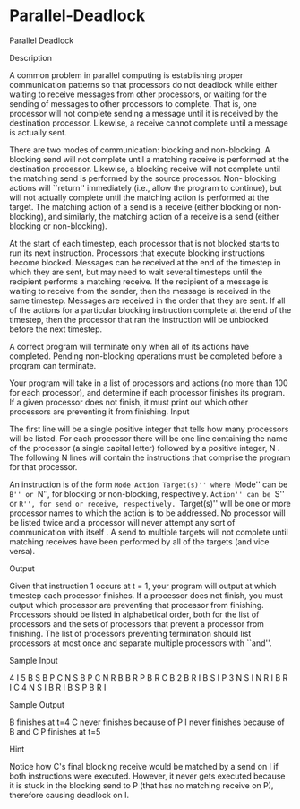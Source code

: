 # Parallel-Deadlock

Parallel Deadlock

Description

A common problem in parallel computing is establishing proper communication patterns so that processors do not deadlock while either waiting to receive messages from other processors, or waiting for the sending of messages to other processors to complete. That is, one processor will not complete sending a message until it is received by the destination processor. Likewise, a receive cannot complete until a message is actually sent. 

There are two modes of communication: blocking and non-blocking. A blocking send will not complete until a matching receive is performed at the destination processor. Likewise, a blocking receive will not complete until the matching send is performed by the source processor. Non- blocking actions will ``return'' immediately (i.e., allow the program to continue), but will not actually complete until the matching action is performed at the target. The matching action of a send is a receive (either blocking or non-blocking), and similarly, the matching action of a receive is a send (either blocking or non-blocking). 

At the start of each timestep, each processor that is not blocked starts to run its next instruction. Processors that execute blocking instructions become blocked. Messages can be received at the end of the timestep in which they are sent, but may need to wait several timesteps until the recipient performs a matching receive. If the recipient of a message is waiting to receive from the sender, then the message is received in the same timestep. Messages are received in the order that they are sent. If all of the actions for a particular blocking instruction complete at the end of the timestep, then the processor that ran the instruction will be unblocked before the next timestep. 

A correct program will terminate only when all of its actions have completed. Pending non-blocking operations must be completed before a program can terminate. 

Your program will take in a list of processors and actions (no more than 100 for each processor), and determine if each processor finishes its program. If a given processor does not finish, it must print out which other processors are preventing it from finishing.
Input

The first line will be a single positive integer that tells how many processors will be listed. For each processor there will be one line containing the name of the processor (a single capital letter) followed by a positive integer, N . The following N lines will contain the instructions that comprise the program for that processor. 

An instruction is of the form ``Mode Action Target(s)'' where ``Mode'' can be ``B'' or ``N'', for blocking or non-blocking, respectively. ``Action'' can be ``S'' or ``R'', for send or receive, respectively. ``Target(s)'' will be one or more processor names to which the action is to be addressed. No processor will be listed twice and a processor will never attempt any sort of communication with itself . A send to multiple targets will not complete until matching receives have been performed by all of the targets (and vice versa).

Output

Given that instruction 1 occurs at t = 1, your program will output at which timestep each processor finishes. If a processor does not finish, you must output which processor are preventing that processor from finishing. Processors should be listed in alphabetical order, both for the list of processors and the sets of processors that prevent a processor from finishing. The list of processors preventing termination should list processors at most once and separate multiple processors with ``and''.

Sample Input

4
I 5
B S B P C
N S B P C
N R B
B R P
B R C
B 2
B R I
B S I
P 3
N S I
N R I
B R I
C 4
N S I
B R I
B S P
B R I

Sample Output

B finishes at t=4
C never finishes because of P
I never finishes because of B and C
P finishes at t=5

Hint

Notice how C's final blocking receive would be matched by a send on I if both instructions were executed. However, it never gets executed because it is stuck in the blocking send to P (that has no matching receive on P), therefore causing deadlock on I. 
